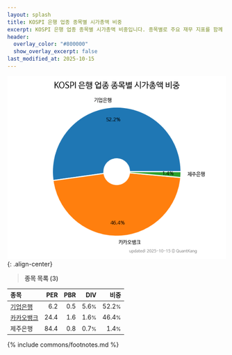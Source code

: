 ```yaml
---
layout: splash
title: KOSPI 은행 업종 종목별 시가총액 비중
excerpt: KOSPI 은행 업종 종목별 시가총액 비중입니다. 종목별로 주요 재무 지표를 함께 표시합니다.
header:
  overlay_color: "#800000"
  show_overlay_excerpt: false
last_modified_at: 2025-10-15
---
```



![KOSPI 은행 업종 종목별 시가총액 비중](/stats/sector/images/kospi_업종_은행_종목.png){: .align-center}


> **종목 목록 (3)**<a id="list"></a>

| **종목** | **PER** | **PBR** | **DIV** | **비중** |
| :------- | ------: | ------: | ------: | -------: |
| [기업은행](/024110/) | 6.2 | 0.5 | 5.6<small>%</small> | 52.2<small>%</small> |
| [카카오뱅크](/323410/) | 24.4 | 1.6 | 1.6<small>%</small> | 46.4<small>%</small> |
| 제주은행 | 84.4 | 0.8 | 0.7<small>%</small> | 1.4<small>%</small> |

{% include commons/footnotes.md %}